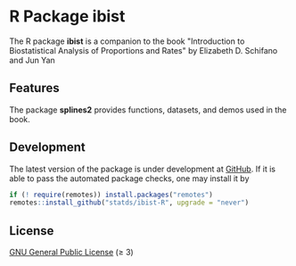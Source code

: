 # R Package **ibist**

The R package **ibist** is a companion to the book
"Introduction to Biostatistical Analysis of Proportions and Rates"
by Elizabeth D. Schifano and Jun Yan

## Features

The package **splines2** provides functions, datasets, and demos
used in the book.

## Development

The latest version of the package is under development at
[GitHub](https://github.com/wenjie2wang/splines2). If it is able to pass
the automated package checks, one may install it by

``` r
if (! require(remotes)) install.packages("remotes")
remotes::install_github("statds/ibist-R", upgrade = "never")
```

## License

[GNU General Public License](https://www.gnu.org/licenses/) (≥ 3)

